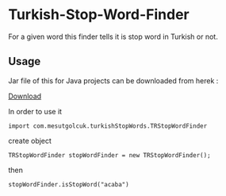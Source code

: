 # Turkish-Stop-Word-Finder

For a given word this finder tells it is stop word in Turkish or not.

## Usage
Jar file of this for Java projects can be downloaded from herek : 

[Download](https://drive.google.com/open?id=0B8NOqXJ764gpZE53SFlmRTAtUU0)

In order to use it 
```
import com.mesutgolcuk.turkishStopWords.TRStopWordFinder
```
create object
```
TRStopWordFinder stopWordFinder = new TRStopWordFinder();
```
then 
```
stopWordFinder.isStopWord("acaba")
```
